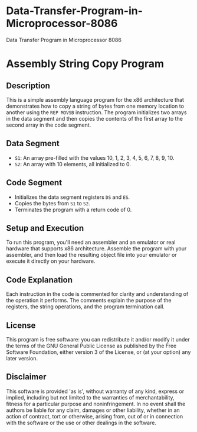 # Data-Transfer-Program-in-Microprocessor-8086
Data Transfer Program in Microprocessor 8086
# Assembly String Copy Program

## Description
This is a simple assembly language program for the x86 architecture that demonstrates how to copy a string of bytes from one memory location to another using the `REP MOVSB` instruction. The program initializes two arrays in the data segment and then copies the contents of the first array to the second array in the code segment.

## Data Segment
- `S1`: An array pre-filled with the values 10, 1, 2, 3, 4, 5, 6, 7, 8, 9, 10.
- `S2`: An array with 10 elements, all initialized to 0.

## Code Segment
- Initializes the data segment registers `DS` and `ES`.
- Copies the bytes from `S1` to `S2`.
- Terminates the program with a return code of 0.

## Setup and Execution
To run this program, you'll need an assembler and an emulator or real hardware that supports x86 architecture. Assemble the program with your assembler, and then load the resulting object file into your emulator or execute it directly on your hardware.

## Code Explanation
Each instruction in the code is commented for clarity and understanding of the operation it performs. The comments explain the purpose of the registers, the string operations, and the program termination call.

## License
This program is free software: you can redistribute it and/or modify it under the terms of the GNU General Public License as published by the Free Software Foundation, either version 3 of the License, or (at your option) any later version.

## Disclaimer
This software is provided 'as is', without warranty of any kind, express or implied, including but not limited to the warranties of merchantability, fitness for a particular purpose and noninfringement. In no event shall the authors be liable for any claim, damages or other liability, whether in an action of contract, tort or otherwise, arising from, out of or in connection with the software or the use or other dealings in the software.
